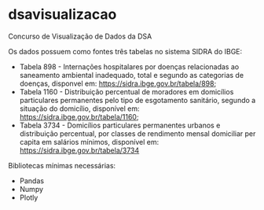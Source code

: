 # dsavisualizacao
Concurso de Visualização de Dados da DSA

Os dados possuem como fontes três tabelas no sistema SIDRA do IBGE:
   * Tabela 898 - Internações hospitalares por doenças relacionadas ao saneamento ambiental inadequado, total e segundo as categorias de doenças, disponvel em: https://sidra.ibge.gov.br/tabela/898;
   * Tabela 1160 - Distribuição percentual de moradores em domicílios particulares permanentes pelo tipo de esgotamento sanitário, segundo a situação do domicílio, disponível em: https://sidra.ibge.gov.br/tabela/1160;
   * Tabela 3734 - Domicílios particulares permanentes urbanos e distribuição percentual, por classes de rendimento mensal domiciliar per capita em salários mínimos, disponível em: https://sidra.ibge.gov.br/tabela/3734

Bibliotecas mínimas necessárias:
* Pandas
* Numpy
* Plotly
